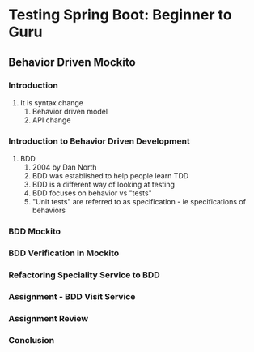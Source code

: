# Testing Spring Boot: Beginner to Guru #
## Behavior Driven Mockito ##
### Introduction ###
1. It is syntax change
	1. Behavior driven model
	2. API change

### Introduction to Behavior Driven Development ###
1. BDD
	1. 2004 by Dan North
	2. BDD was established to help people learn TDD
	3. BDD is a different way of looking at testing
	4. BDD focuses on behavior vs "tests"
	5. "Unit tests" are referred to as specification - ie specifications of behaviors

### BDD Mockito ###
### BDD Verification in Mockito ###
### Refactoring Speciality Service to BDD ###
### Assignment - BDD Visit Service ###
### Assignment Review ###
### Conclusion ###